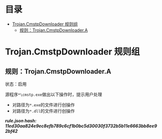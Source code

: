 



目录
==

* [Trojan.CmstpDownloader 规则组](#trojancmstpdownloader-)
	* [规则：Trojan.CmstpDownloader.A](#trojancmstpdownloadera)

# Trojan.CmstpDownloader 规则组

## 规则：Trojan.CmstpDownloader.A
  
状态：启用

源程序`*\cmstp.exe`做出以下操作时，提示用户处理
- 对路径为`*.exe`的文件进行创操作
- 对路径为`*.dll`的文件进行创操作
  
***rule.json hash: 11ed30aa824e9ec8efb789c6cf1b0bc5d30030f3732b5b11e6663bb8ee92bf42***